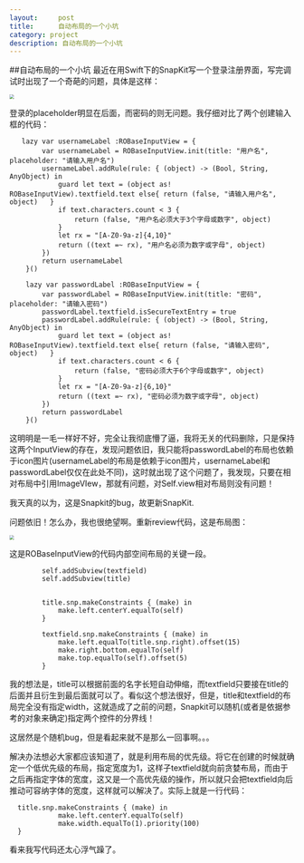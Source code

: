 ```yaml
---
layout:     post
title:      自动布局的一个小坑
category: project
description: 自动布局的一个小坑
---
```



##自动布局的一个小坑
最近在用Swift下的SnapKit写一个登录注册界面，写完调试时出现了一个奇葩的问题，具体是这样：

<img src="https://github.com/xiaobaiso/xiaobaiso.github.io/raw/master/image/自动布局的一个小坑1.png" style="zoom:50%" />

登录的placeholder明显在后面，而密码的则无问题。我仔细对比了两个创建输入框的代码：

```
   lazy var usernameLabel :ROBaseInputView = {
        var usernameLabel = ROBaseInputView.init(title: "用户名", placeholder: "请输入用户名")
        usernameLabel.addRule(rule: { (object) -> (Bool, String, AnyObject) in
            guard let text = (object as! ROBaseInputView).textfield.text else{ return (false, "请输入用户名", object)   }
            if text.characters.count < 3 {
                return (false, "用户名必须大于3个字母或数字", object)
            }
            let rx = "[A-Z0-9a-z]{4,10}"
            return ((text =~ rx), "用户名必须为数字或字母", object)
        })
        return usernameLabel
    }()
    
    lazy var passwordLabel :ROBaseInputView = {
        var passwordLabel = ROBaseInputView.init(title: "密码", placeholder: "请输入密码")
        passwordLabel.textfield.isSecureTextEntry = true
        passwordLabel.addRule(rule: { (object) -> (Bool, String, AnyObject) in
            guard let text = (object as! ROBaseInputView).textfield.text else{ return (false, "请输入密码", object)   }
            if text.characters.count < 6 {
                return (false, "密码必须大于6个字母或数字", object)
            }
            let rx = "[A-Z0-9a-z]{6,10}" 
            return ((text =~ rx), "密码必须为数字或字母", object)
        })
        return passwordLabel
    }()
```

这明明是一毛一样好不好，完全让我彻底懵了逼，我将无关的代码删除，只是保持这两个InputView的存在，发现问题依旧，我只能将passwordLabel的布局也依赖于icon图片(usernameLabel的布局是依赖于icon图片，usernameLabel和passwordLabel仅仅在此处不同)，这时就出现了这个问题了，我发现，只要在相对布局中引用ImageVIew，那就有问题，对Self.view相对布局则没有问题！

我天真的以为，这是Snapkit的bug，故更新SnapKit.

问题依旧！怎么办，我也很绝望啊。重新review代码，这是布局图：

<img src="https://github.com/xiaobaiso/xiaobaiso.github.io/raw/master/image/自动布局的一个小坑2.png" style="zoom:50%" />

这是ROBaseInputView的代码内部空间布局的关键一段。

```
	    self.addSubview(textfield)
        self.addSubview(title)

        
        title.snp.makeConstraints { (make) in
            make.left.centerY.equalTo(self)
        }
        
        textfield.snp.makeConstraints { (make) in
            make.left.equalTo(title.snp.right).offset(15)
            make.right.bottom.equalTo(self)
            make.top.equalTo(self).offset(5)
        }
```

我的想法是，title可以根据前面的名字长短自动伸缩，而textfield只要接在title的后面并且衍生到最后面就可以了。看似这个想法很好，但是，title和textfield的布局完全没有指定width，这就造成了之前的问题，Snapkit可以随机(或者是依据参考的对象来确定)指定两个控件的分界线！

这居然是个随机bug，但是看起来就不是那么一回事啊。。。

解决办法想必大家都应该知道了，就是利用布局的优先级。将它在创建的时候就确定一个低优先级的布局，指定宽度为1，这样子textfield就向前贪婪布局，而由于之后再指定字体的宽度，这又是一个高优先级的操作，所以就只会把textfield向后推动可容纳字体的宽度，这样就可以解决了。实际上就是一行代码：

```
  title.snp.makeConstraints { (make) in
            make.left.centerY.equalTo(self)
            make.width.equalTo(1).priority(100)
  }
```

看来我写代码还太心浮气躁了。